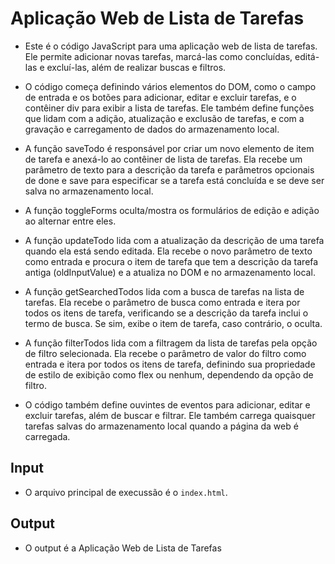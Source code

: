 # Aplicação Web de Lista de Tarefas

- Este é o código JavaScript para uma aplicação web de lista de tarefas. Ele permite adicionar novas tarefas, marcá-las como concluídas, editá-las e excluí-las, além de realizar buscas e filtros.

- O código começa definindo vários elementos do DOM, como o campo de entrada e os botões para adicionar, editar e excluir tarefas, e o contêiner div para exibir a lista de tarefas. Ele também define funções que lidam com a adição, atualização e exclusão de tarefas, e com a gravação e carregamento de dados do armazenamento local.

- A função saveTodo é responsável por criar um novo elemento de item de tarefa e anexá-lo ao contêiner de lista de tarefas. Ela recebe um parâmetro de texto para a descrição da tarefa e parâmetros opcionais de done e save para especificar se a tarefa está concluída e se deve ser salva no armazenamento local.

- A função toggleForms oculta/mostra os formulários de edição e adição ao alternar entre eles.

- A função updateTodo lida com a atualização da descrição de uma tarefa quando ela está sendo editada. Ela recebe o novo parâmetro de texto como entrada e procura o item de tarefa que tem a descrição da tarefa antiga (oldInputValue) e a atualiza no DOM e no armazenamento local.

- A função getSearchedTodos lida com a busca de tarefas na lista de tarefas. Ela recebe o parâmetro de busca como entrada e itera por todos os itens de tarefa, verificando se a descrição da tarefa inclui o termo de busca. Se sim, exibe o item de tarefa, caso contrário, o oculta.

- A função filterTodos lida com a filtragem da lista de tarefas pela opção de filtro selecionada. Ela recebe o parâmetro de valor do filtro como entrada e itera por todos os itens de tarefa, definindo sua propriedade de estilo de exibição como flex ou nenhum, dependendo da opção de filtro.

- O código também define ouvintes de eventos para adicionar, editar e excluir tarefas, além de buscar e filtrar. Ele também carrega quaisquer tarefas salvas do armazenamento local quando a página da web é carregada.

## Input

- O arquivo principal de execussão é o `index.html`.

## Output

- O output é a Aplicação Web de Lista de Tarefas